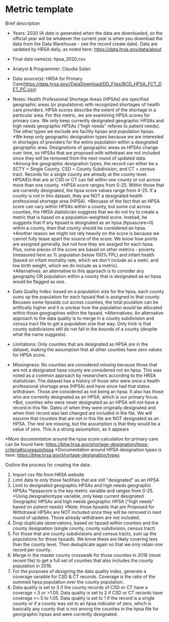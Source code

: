 # Metric template

Brief description

* Years: 2020 (A date is generated when the data are downloaded, so the official year will be whatever the current year is when you download the data from the Data Warehouse - see the record create date). Data are updated by HRSA daily, as noted here: https://data.hrsa.gov/data/about
* Final data name(s): hpsa_2020.csv
* Analyst & Programmer: Claudia Solari 
* Data source(s): HRSA for Primary Care(https://data.hrsa.gov//DataDownload/DD_Files/BCD_HPSA_FCT_DET_PC.csv)
* Notes: Health Professional Shortage Areas (HPSAs) are specified geographic areas (or populations) with recognized shortages of health care providers. HPSA scores describe the extent of the shortage in a particular area. For this metric, we are examining HPSA scores for primary care. We only keep currently designated geographic HPSAs and high needs geographic HPSAs ("high needs" referes to patient needs). The other types we exclude are facility hpsas and population hpsas.
     *We keep only geographic designation types because we are interested in shortages of providers for the entire population within a designated geographic area. Designations of geographic areas as HPSAs change over time, so HPSAs that are proposed with withdrawl are not included since they will be removed from the next round of updated data. 
      *Among the geographic designation types, the record can either be a SCTY = Single County, CSD = County Subdivision, and CT = census tract. Records for a single county are already at the county level. HPSAIDs that are at CSD or CT can fall within one county or cut across more than one county. 
     *HPSA score ranges from 0-25. Within those that are currently designated, the hpsa score values range from 4-25. If a county is not in this dataset, they are NOT a designated health professional shortage area (HPSA). 
      *Becuase of the fact that an HPSA score can vary within HPSAs within a county, but some cut across counties, the HRSA statistician suggests that we do not try to create a metric that is based on a population-weighted score. Instead, he suggests that if any hpsaid is designated as an hpsa (hpsascore>0) within a county, then that county should be considered an hpsa.
	*Another reason we might not rely heavily on the score is because we cannot fully tease apart the source of the score. We know how points are assigned generally, but not how they are assiged for each hpsa. Plus, some pieces of the score are based on other metrics - poverty (measured here as % population below 100% FPL) and infant health (based on infant mortality rate, which we don't include as a metri, and low birth weight, which we do include as a metric).   
	*Alternatives: an alternative to this approach is to consider any geography OR population within a county that is designated as an hpsa would be flagged as one.  
* Data Quality Index: based on a population size for the hpsa, each county sums up the population for each hpsaid that is assigned to that county. Becuase some hpsaids cut across counties, the total poulation can be artifically higher and it is unclear how the population would be allocated within those geographies within the hpsaid.
	*Alternatives: An alternative approach to the data quality is to merge in a county subdivision and census tract file to get a population size that way. Only trick is that county subdivisions still do not fall in the bounds of a county (despite what the name suggests).     

* Limitations: Only counties that are designated as HPSA are in the dataset, making the assumption that all other counties have zero values for HPSA score. 

* Missingness: No counties are considered missing because those that are not a designated hpsa county are considered not an hpsa. This was noted as a common approach by researchers according to the HRSA statistician. The dataset has a history of those who were once a health professional shortage area (HPSA) and have since had that status withdrawn. Those are considered as not being an hpsa. It also has those who are currently designated as an HPSA, which is our primary focus. 
       *But, counties who were never designated as an HPSA will not have a record in this file. Dates of when they were originally designated and when their record was last changed are included in the file. We will assume that counties that are not in this file are NOT designated as an HPSA. The rest are missing, but the assumption is that they would be a value of zero. This is a strong assumption, as it appears 

*More documentation around the hpsa score calculation for primary care can be found here: https://bhw.hrsa.gov/shortage-designation/hpsa-criteria#scoreautohpsa
*Documentation around HPSA designation types is here: https://bhw.hrsa.gov/shortage-designation/types
	 

Outline the process for creating the data:    

1. Import csv file from HRSA website
2. Limit data to only those facilities that are still "designated" as an HPSA
3. Limit to designated geographic HPSAs and high needs geographic HPSAs
   *hpsascore is the key metric variable and ranges from 0-25. 
   *Using designationtype variable, only keep current designated Geographic HPSAs and high needs geographic HPSA ("high needs" based on patient needs)
   *Note: those hpsaids that are Proposed for Withdrawal HPSAs are NOT included since they will be removed in next round of updates. Those already withdrawn are not included. 
4. Drop duplicate observations, based on hpsaid within counties and the county designation (single county, county subdivision, census tract)
5. For those that are county subdivisions and census tracts, sum up the populations for those hpsaids. We know these are likely covering less than the county level. Then deduplicate again so that we only retain one record per county. 
6. Merge in the master county crosswalk for those counties in 2018 (most recent file) to get a full set of counties that also includes the county population in 2018. 
7. For the purposes of designing the data quality index, generate a coverage varaible for CSD & CT records. Coverage is the ratio of the summed hpsa population over the county population. 
8. Data quality is set to 3 if the county records of CSD or CT have a coverage <.5 or >1.05. Data quality is set to 2 if CSD or CT records have coverage >=.5 to 1.05. Data quality is set to 1 if the record is a single county or if a county was set to an hpsa indicator of zero, which is basically any county that is not among the counties in the hpsa file for georgraphic hpsas and were currently designated.

